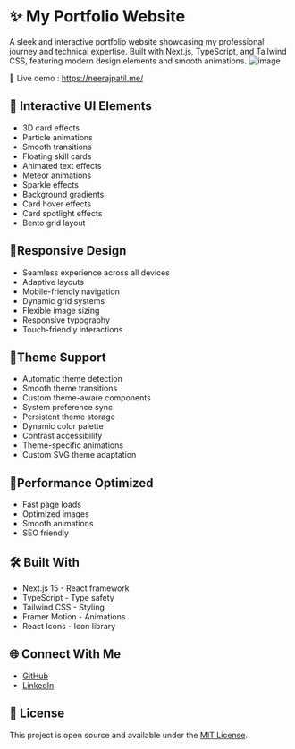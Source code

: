 # ✨ My Portfolio Website

A sleek and interactive portfolio website showcasing my professional journey and technical expertise. Built with Next.js, TypeScript, and Tailwind CSS, featuring modern design elements and smooth animations.
![image](https://github.com/user-attachments/assets/1ff6e044-a361-4c4d-a513-1f4bab414b5a)

🔗 Live demo : https://neerajpatil.me/


## 🌟 Interactive UI Elements

- 3D card effects
- Particle animations
- Smooth transitions
- Floating skill cards
- Animated text effects
- Meteor animations
- Sparkle effects
- Background gradients
- Card hover effects
- Card spotlight effects
- Bento grid layout

## 🌟Responsive Design

- Seamless experience across all devices
- Adaptive layouts
- Mobile-friendly navigation
- Dynamic grid systems
- Flexible image sizing
- Responsive typography
- Touch-friendly interactions

## 🌟Theme Support

- Automatic theme detection
- Smooth theme transitions
- Custom theme-aware components
- System preference sync
- Persistent theme storage
- Dynamic color palette
- Contrast accessibility
- Theme-specific animations
- Custom SVG theme adaptation

## 🌟Performance Optimized

- Fast page loads
- Optimized images
- Smooth animations
- SEO friendly

## 🛠️ Built With

- Next.js 15 - React framework
- TypeScript - Type safety
- Tailwind CSS - Styling
- Framer Motion - Animations
- React Icons - Icon library

## 🌐 Connect With Me

- [GitHub](https://github.com/neeeraj1999)
- [LinkedIn](https://www.linkedin.com/in/neeraj-patil-76278816b/)

## 📄 License

This project is open source and available under the [MIT License](LICENSE).
